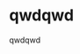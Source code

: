 
[meta-date]: <> (2020-03-29T06:34:03.934Z)
[meta-title]: <> (qwdqwd)
[meta-branch]: <> (master)
[meta-commit]: <> (none)
[meta-user]: <> (Gabriel Crowe)

# qwdqwd

qwdqwd